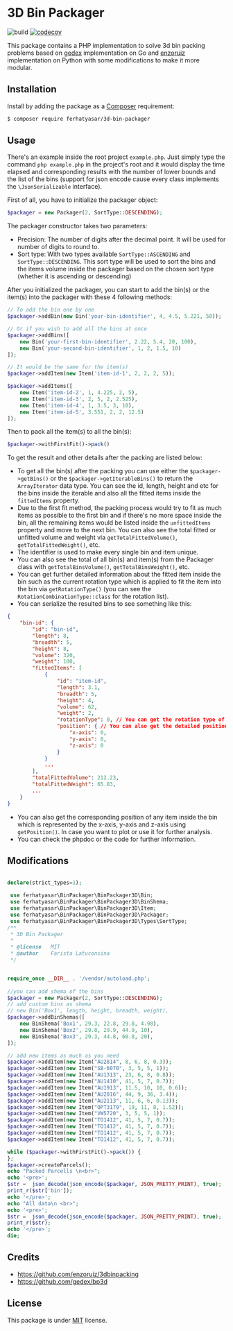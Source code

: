 # 3D Bin Packager
![build](https://github.com/ferhatyasar/3d-bin-packager/actions/workflows/ci-workflow.yml/badge.svg)
[![codecov](https://codecov.io/gh/ferhatyasar/3d-bin-packager/branch/main/graph/badge.svg?token=6T6HY94VGP)](https://codecov.io/gh/ferhatyasar/3d-bin-packager)

This package contains a PHP implementation to solve 3d bin packing problems based on [gedex](https://github.com/gedex/bp3d) implementation on Go and [enzoruiz](https://github.com/enzoruiz/3dbinpacking) implementation on Python with some modifications to make it more modular.

## Installation

Install by adding the package as a [Composer](https://getcomposer.org)
requirement:

```bash
$ composer require ferhatyasar/3d-bin-packager
```

## Usage

There's an example inside the root project `example.php`. Just simply type the command `php example.php` in the project's root and it would display the time elapsed and corresponding results with the number of lower bounds and the list of the bins (support for json encode cause every class implements the `\JsonSerializable` interface).

First of all, you have to initialize the packager object:

```php
$packager = new Packager(2, SortType::DESCENDING);
```

The packager constructor takes two parameters:
- Precision: The number of digits after the decimal point. It will be used for number of digits to round to.
- Sort type: With two types available `SortType::ASCENDING` and `SortType::DESCENDING`. This sort type will be used to sort the bins and the items volume inside the packager based on the chosen sort type (whether it is ascending or descending)

After you initialized the packager, you can start to add the bin(s) or the item(s) into the packager with these 4 following methods:

```php
// To add the bin one by one
$packager->addBin(new Bin('your-bin-identifier', 4, 4.5, 5.221, 50));

// Or if you wish to add all the bins at once
$packager->addBins([
    new Bin('your-first-bin-identifier', 2.22, 5.4, 20, 100),
    new Bin('your-second-bin-identifier', 1, 2, 1.5, 10)
]);

// It would be the same for the item(s)
$packager->addItem(new Item('item-id-1', 2, 2, 2, 5));

$packager->addItems([
    new Item('item-id-2', 1, 4.225, 2, 5),
    new Item('item-id-3', 2, 5, 2, 2.525),
    new Item('item-id-4', 1, 3.5, 3, 10),
    new Item('item-id-5', 3.551, 2, 2, 12.5)
]);
```

Then to pack all the item(s) to all the bin(s):

```php
$packager->withFirstFit()->pack()
```

To get the result and other details after the packing are listed below:
- To get all the bin(s) after the packing you can use either the `$packager->getBins()` or the `$packager->getIterableBins()` to return the `ArrayIterator` data type. You can see the id, length, height and etc for the bins inside the iterable and also all the fitted items inside the `fittedItems` property. 
- Due to the first fit method, the packing process would try to fit as much items as possible to the first bin and if there's no more space inside the bin, all the remaining items would be listed inside the `unfittedItems` property and move to the next bin. You can also see the total fitted or unfitted volume and weight via `getTotalFittedVolume()`, `getTotalFittedWeight()`, etc.
- The identifier is used to make every single bin and item unique.
- You can also see the total of all bin(s) and item(s) from the Packager class with `getTotalBinsVolume()`, `getTotalBinsWeight()`, etc.
- You can get further detailed information about the fitted item inside the bin such as the current rotation type which is applied to fit the item into the bin via `getRotationType()` (you can see the `RotationCombinationType::class` for the rotation list).
- You can serialize the resulted bins to see something like this:
```json
{
    "bin-id": {
        "id": "bin-id",
        "length": 8,
        "breadth": 5,
        "height": 8,
        "volume": 320,
        "weight": 100,
        "fittedItems": [
            {
                "id": "item-id",
                "length": 3.1,
                "breadth": 5,
                "height": 4,
                "volume": 62,
                "weight": 2,
                "rotationType": 0, // You can get the rotation type of any item inside the bin
                "position": { // You can also get the detailed position of any item inside the bin
                    "x-axis": 0,
                    "y-axis": 0,
                    "z-axis": 0
                }
            }
            ...
        ],
        "totalFittedVolume": 212.23,
        "totalFittedWeight": 65.83,
        ...
    }
}
```
- You can also get the corresponding position of any item inside the bin which is represented by the x-axis, y-axis and z-axis using `getPosition()`. In case you want to plot or use it for further analysis.
- You can check the phpdoc or the code for further information.

## Modifications 

```php

declare(strict_types=1);

 use ferhatyasar\BinPackager\BinPackager3D\Bin;
 use ferhatyasar\BinPackager\BinPackager3D\BinShema;
 use ferhatyasar\BinPackager\BinPackager3D\Item;
 use ferhatyasar\BinPackager\BinPackager3D\Packager;
 use ferhatyasar\BinPackager\BinPackager3D\Types\SortType;
/**
 * 3D Bin Packager
 *
 * @license   MIT
 * @author    Farista Latuconsina
 */


require_once __DIR__ . '/vendor/autoload.php';
 
//you can add shema of the bins
$packager = new Packager(2, SortType::DESCENDING);
// add custom bins as shema  
// new Bin('Box1', length, height, breadth, weight),
$packager->addBinShemas([
    new BinShema('Box1', 29.3, 22.8, 29.8, 4.98),
    new BinShema('Box2', 29.8, 29.9, 44.9, 10),
    new BinShema('Box3', 29.3, 44.8, 60.8, 20),
]);

// add new items as much as you need
$packager->addItem(new Item("AU2814", 8, 6, 8, 0.3));
$packager->addItem(new Item("SB-6070", 3, 5, 5, 1));
$packager->addItem(new Item("AU1313", 23, 6, 8, 0.8));
$packager->addItem(new Item("AU1410", 41, 5, 7, 0.7));
$packager->addItem(new Item("AU1913", 11.5, 10, 10, 0.6));
$packager->addItem(new Item("AU2016", 44, 9, 36, 3.4));
$packager->addItem(new Item("AU2113", 11, 6, 6, 0.13));
$packager->addItem(new Item("OPT3179", 19, 11, 8, 1.52));
$packager->addItem(new Item("VW5720", 3, 5, 5, 1));
$packager->addItem(new Item("TO1412", 41, 5, 7, 0.7));
$packager->addItem(new Item("TO1412", 41, 5, 7, 0.7));
$packager->addItem(new Item("TO1412", 41, 5, 7, 0.7));
$packager->addItem(new Item("TO1412", 41, 5, 7, 0.7));

while ($packager->withFirstFit()->pack()) {
};
$packager->createParcels();
echo "Packed Parcells \n<br>";
echo '<pre>';
$str =  json_decode(json_encode($packager, JSON_PRETTY_PRINT), true);
print_r($str['bin']);
echo '</pre>';
echo "All data\n <br>";
echo '<pre>';
$str =  json_decode(json_encode($packager, JSON_PRETTY_PRINT), true);
print_r($str);
echo '</pre>';
die;


```


## Credits
- https://github.com/enzoruiz/3dbinpacking
- https://github.com/gedex/bp3d

## License
This package is under [MIT](https://github.com/ferhatyasar/3d-bin-packager/blob/main/LICENSE) license.

